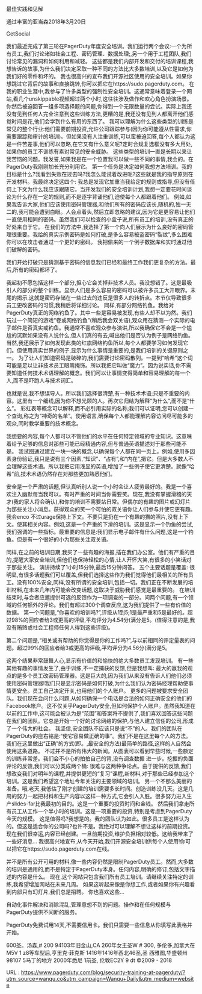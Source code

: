  
  
 最佳实践和见解 
  
  
 通过丰富的亚当森2018年3月20日 
  
 GetSocial 
  
 我们最近完成了第三轮在PagerDuty年度安全培训。我们运行两个会议:一个为所有员工,我们讨论诸如社会工程、密码管理、数据处理;,另一个用于工程团队,我们讨论常见的漏洞和如何利用和减轻。 
 这些都是我们内部开发和交付的培训课程,我想告诉的故事,为什么我们决定采取一种不同的方法比大多数培训,以及它是如何为我们好的零件和坏的。 
 我也很高兴的宣布我们开源社区使用的安全培训。如果你想跳过它背后的故事和直接跳转,你可以把它在https://sudo.pagerduty.com。 
 在我的职业生涯中,我参与了许多类型的强制性安全培训。这通常意味着登录一个网站,看几个unskippable视频超过两个小时,这往往涉及做作和欢心角色扮演场景。你然后被迫回答一组多项选择题的问题,你得到一个无限数量的尝试。实际上我还没有见到任何人完全注意到这些训练方法,更糟的是,我还没有见到人都离开他们感觉时间是花,他们会学到什么有用的东西了。 
 我可以理解为什么这些类型的训练是常见的整个行业:他们需要前期投资,允许公司跟踪参与(因为你可能遵从性需求,你需要跟踪和审计的培训)。但如果没有人注重训练,可以蛮被迫回答,每个人都认为这是一件苦差事,他们可以忽略,在它又有什么意义呢?定时合规复选框没有多大用处,如果你的员工不训练有素对常见的安全威胁。 
 这些类型的培训一直是长期以来让我苦恼的问题。我发誓,如果我是在一个位置我可以做一些不同的事情,我会的。在PagerDuty我刚刚加长充分利用它。 
 第一个任务是决定如何我想方法培训。我的目标是什么?我看到失败在过去吗?我怎么能试着改进呢?这些就是我的指导原则在开发材料。我最终决定这四个: 
 我总是发现它加重当我给定的规则或指导,但没有任何上下文为什么我应该跟随它。当开发我们的安全培训计划,我想一定要花时间谈论为什么存在一定的规则,而不是逐字背诵他们,迫使每个人都跟着他们。 
 例如,如果我告诉大家,他们应该使用密码管理器,和他们所有的密码应该长,随机的,独一无二的,我可能会遭到白眼。人会点着头,然后立即忽略的建议,因为它是更容易让他们一直使用相同的密码。虽然我们可以检查的小盒子说,所有员工的培训,没有真正的好处来自于它。 
 在我们的方法中,我选择了第一个向人们展示为什么良好的密码管理很重要。我给的真实示例密码是如何打破,是多么容易被盗密码“裂纹”,多么困难你可以在攻击者通过一个更好的密码。 
 我把偷来的一个例子数据库和实时通过他们破解的密码。 
  
 我们开始打破只是猜测基于密码的信息我们已经和最终工作我们更复杂的方法。最后,所有的密码都坏了。 
  
  
 我起初不愿包括这样一个部分,担心它会关掉非技术人员。我没想错了。这是最吸引人的部分的整个训练。显示人们是多么容易的密码可以被许多员工大开眼界。末尾的揭示,这就是密码存储在一些过去的违反是很多人的转折点。本节仅导致很多员工更改密码的习惯,我稍后将详细讨论。 
 同样,有部分网络钓鱼。我给对PagerDuty真正的网络钓鱼了。其中一些是容易被发现,有些人却不以为然。我们玩过一个简短的游戏“卷或网络钓鱼”(稍后我会双关语),观众用在猜测一个实际的电子邮件是否真实或钓鱼。我通常不喜欢观众参与演讲,所以我确保它不会是一个尴尬的沉默如果没有人说什么,但人们真的有去,喊出他们是否认为例子是网络钓鱼。 
 当然,我还展示了如何发现此类的红旗网络钓鱼所以,每个人都要学习如何发现它们。但使用真实世界的例子,显示为什么事情是重要的,是我们培训的关键原则之一。 
 为了让人们知道密码是破碎的,我们需要讨论密码散列。一提到“哈希”这个词可能是足以让非技术员工眼睛掩饰。所以我把它叫做“魔力”。因为说实话,你不需要知道任何技术术语理解的概念。我们可以让事情变得简单和容易理解的每一个人,而不是吓跑人与技术词汇。 
  
 也就是说,我不想误导人。所以我们选择很清楚,有一种技术术语;只是不重要的内容。这里有一个细线,因为你不想光顾的人。再次它归结为解释“为什么”,而不是“什么”。 
 彩虹表等概念可以解释,而不必引用实际的名称;我们可以证明,您可以创建一个查询,称之为“神奇的名单”。使用语言,确保每个人都能理解内容访问尽可能多的观众,同时教学重要的技术概念。 
  
 我想要的内容,每个人都可以不管他们的水平在任何特定领域的专业知识。这意味着给予足够的信息对那些可能已经精通内容,但与普通英语描述对于那些可能不是。 
 我试图通过建立一块一块的概念,以确保每个人都在同一页上。例如,使用多因素身份验证,我只是说有三个因素,“知识”、“占有”,和“内在”,把它。但是大多数人不会理解这些术语。所以我把它用浅显的英语,增加了一些例子使它更清楚。就像“哈希”前,技术术语仍然存在对那些更加熟悉他们。 
  
 安全是一个严肃的话题,但认真听别人说一个小时会让人疲劳最好的。我是一个喜欢注入幽默每当我可以。有时严重的时间当你需要笑。现在,我没有掌握滑稽的天才(我的家人将会确认),和你的培训不需要站日常。但偶尔的有趣的图片或幻灯片为那些关注小消息。获得观众的笑一个可怕的双关语你让人们参与并使它更有趣。 
 我会enco 
 不过urage保持上下文。不要只是扔在一个有趣的猫的照片,没有上下文。使其相关内容。例如,这是一个严重的下滑的培训。这是显示一个钓鱼的尝试,我们强调的一些指标。最重要的信息是:我们显示电子邮件有什么问题,这是一个钓鱼。但是有一个很好的小为那些关注双关语。 
  
 同样,在之前的培训日期,我买了一些有趣的海报,插在我们办公室。他们有严重的目的,提醒大家安全培训,但他们也保持轻松的心情,让人开怀大笑,有很多的小笑话对于那些关注。 
 演讲持续了1小时15分钟,最后15分钟问答。 
 五个主要话题是覆盖: 
 很明显,有很多话题我们可以覆盖,但我们选择这些作为我们觉得他们最相关的所有员工。没有100%安全,同样,没有所谓的安全培训,包括一切。我们正在不断发展的培训材料,在未来几年内可能会改变话题,这取决于威胁我们感觉是最重要的。 
 在培训结束时,与会者应邀提供可选的反馈作为一项调查的一部分。问两个问题,有一个领域的任何额外的评论。我们有超过300个调查反应,这为我们提供了一些有价值的数据。 
 第一个问题是,“你喜欢的培训吗?”,评级从1到5;1是最严重和5是最好的。超过98%的回应者给3或更高的评级,平均评分为4.54分(满分是5。(值得注意的是,我没有贿赂或社会工程师任何人得到这些评级)。 
  
 第二个问题是,“相关或有帮助的你觉得是你的工作吗?”,与以前相同的评定量表的问题。超过99%的回应者给3或更高的评级,平均评分为4.56分(满分是5。 
  
 这两个结果非常鼓舞人心,显示有价值的和愉快的绝大多数员工发现培训。 
 有一些其他有趣的事情发生了,由于训练,不一定捕获的反馈,但是我想叫: 
 最大的赢我的观点的是多个员工改密码管理器。这是巨大的,因为我们从来没有告诉人们他们必须使用密码管理器!我们只是显示密码是如何打破,为什么我们认为密码经理帮助使事情更安全。员工自己决定开关,也用他们的个人账户。 
 更多的问题被要求安全团队。我们现在会问什么问题,从如何确保一个电话是合法的如何正确安全的他们的Facebook帐户。这不仅关乎PagerDuty安全,但如何保护个人账户。虽然我知道在以前的工作中,这可能会被认为是“范围”和答案将不提供了,我们喜欢回答这些问题在我们的团队。它总是开始一个好的讨论网络的保护,与他人建立信任的公司,形成了一个伟大的社会。 
 我坚信,安全团队不应该只是说“不”的人。我们的团队在PagerDuty的座右铭是:“使它容易做正确的事”。我们不是在这里每个人的方法。我们在这里做出“正确”的方式(即。,最安全的方法)最简单的路径,这样的人自然会使用这条道路。 
 不过并不是所有伟大的新闻。从图表可以看到早些时候,一些额定的训练非常差。我们会不小心的拍拍自己的背,没有调查数据 
 进一步。挖掘的负面评论的反馈,我们可以分类成两个桶: 
 很难与这两种争论点。由于提供的反馈,我们想改变我们对明年的课程,并提供更短的“复习”课程,新材料,对于那些已经参加这个培训。这是我们希望这个地址今年关注的主要领域的培训。 
 另一个不那么美丽的准备。哦,老天,我低估了刚才创建的培训需要多长时间。创造训练没几天。这是几周的努力一起把材料和生产内容以这样一种方式,它会引人入胜。很多努力进入生产slides-far比我最初的目的。这是一个重要的投资时间和金钱。 
 然后我们拿走所有员工从工作一个半小时的培训。这是一项重要的投资,特别是考虑到PagerDuty今天的规模。 
 这是值得吗?我想是的。我的团队认为如此。很多员工是这样认为的。但这是适合你的公司吗?也许不是。我绝对可以理解不想让这样的前期投资。现在我们很幸运,内容已经创建。一旦前期投资,维护负担相对较低。这给我带来了一些好消息… 
 我很高兴地宣布,从今天开始,我们开源安全培训供每个人使用!你可以把它在https://sudo.pagerduty.com在线。 
  
 并不是所有公开可用的材料,像一些内容仍然是限制PagerDuty员工。然而,大多数的培训是通用的,而不是特定于PagerDuty本身。任何内容,明确的修订,包括文字描述的内容是什么。 
 现在,这个网站只包含我们所有员工培训。请继续关注特定的训练,我希望增加网站在未来几周。 
 如果这听起来像是你想工作,或者如果你有兴趣看到内部只有幻灯片,我们总是招聘。 
 你也喜欢这些… 
  
  
 自动化事件解决和消除混乱,管理意想不到的问题。操作和在任何规模与PagerDuty提供不间断的服务。 
  
  
 PagerDuty免费试用14天,不需要信用卡。我们只需要一些信息从你填写此表格并开始。 
  
 600圣。汤森,# 200 
 94103年旧金山,CA 
 260年女王圣W # 300, 
 多伦多,加拿大在M5V 1 z8等车型后,亨里克·菲克斯 
 1416年1416年西北46圣,圣 
 西雅图,华盛顿州98107 
 5马丁的地方 
 2000年悉尼 
 1前圣, 
 伦敦EC2Y 9 dt 
 ©2009 - 2018 
  
   
  URL : https://www.pagerduty.com/blog/security-training-at-pagerduty/?utm_source=wanqu.co&utm_campaign=Wanqu+Daily&utm_medium=website